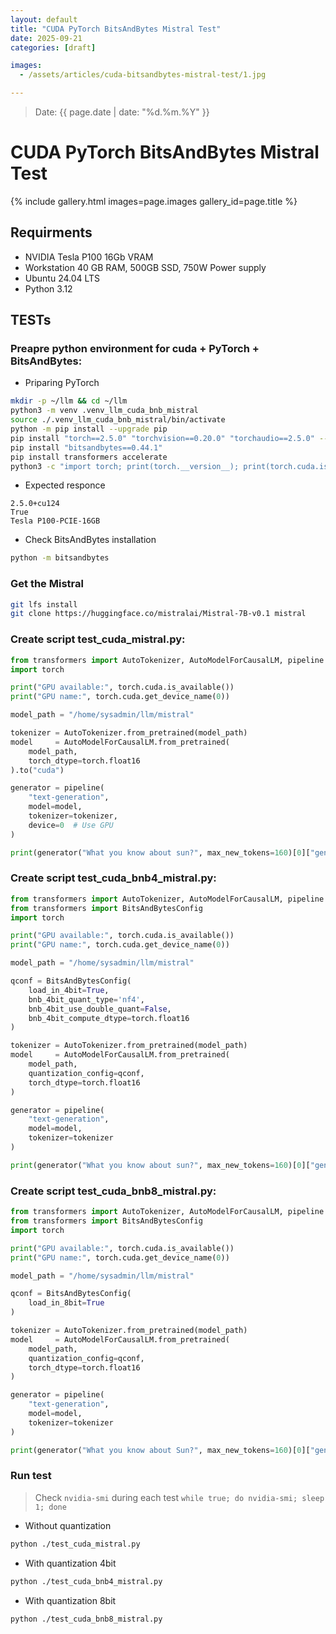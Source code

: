 ```yaml
---
layout: default
title: "CUDA PyTorch BitsAndBytes Mistral Test"
date: 2025-09-21
categories: [draft]

images:
  - /assets/articles/cuda-bitsandbytes-mistral-test/1.jpg

---
```

> Date: {{ page.date | date: "%d.%m.%Y" }}  

# CUDA PyTorch BitsAndBytes Mistral Test

{% include gallery.html images=page.images gallery_id=page.title %}

## Requirments 
- NVIDIA Tesla P100 16Gb VRAM
- Workstation 40 GB RAM, 500GB SSD, 750W Power supply 
- Ubuntu 24.04 LTS
- Python 3.12

## TESTs

### Preapre python environment for cuda + PyTorch + BitsAndBytes:
- Priparing PyTorch

```bash
mkdir -p ~/llm && cd ~/llm
python3 -m venv .venv_llm_cuda_bnb_mistral
source ./.venv_llm_cuda_bnb_mistral/bin/activate
python -m pip install --upgrade pip
pip install "torch==2.5.0" "torchvision==0.20.0" "torchaudio==2.5.0" --index-url https://download.pytorch.org/whl/cu124
pip install "bitsandbytes==0.44.1"
pip install transformers accelerate
python3 -c "import torch; print(torch.__version__); print(torch.cuda.is_available());print(torch.cuda.get_device_name(0));"
```
- Expected responce

```
2.5.0+cu124
True
Tesla P100-PCIE-16GB
```
- Check BitsAndBytes installation

```bash
python -m bitsandbytes
```

### Get the Mistral

```bash
git lfs install
git clone https://huggingface.co/mistralai/Mistral-7B-v0.1 mistral
```

### Create script test_cuda_mistral.py:

```python
from transformers import AutoTokenizer, AutoModelForCausalLM, pipeline
import torch

print("GPU available:", torch.cuda.is_available())
print("GPU name:", torch.cuda.get_device_name(0))

model_path = "/home/sysadmin/llm/mistral"

tokenizer = AutoTokenizer.from_pretrained(model_path)
model     = AutoModelForCausalLM.from_pretrained(
    model_path,
    torch_dtype=torch.float16
).to("cuda")

generator = pipeline(
    "text-generation",
    model=model,
    tokenizer=tokenizer,
    device=0  # Use GPU
)

print(generator("What you know about sun?", max_new_tokens=160)[0]["generated_text"])
```

### Create script test_cuda_bnb4_mistral.py:

```python
from transformers import AutoTokenizer, AutoModelForCausalLM, pipeline
from transformers import BitsAndBytesConfig
import torch

print("GPU available:", torch.cuda.is_available())
print("GPU name:", torch.cuda.get_device_name(0))

model_path = "/home/sysadmin/llm/mistral"

qconf = BitsAndBytesConfig(
    load_in_4bit=True, 
    bnb_4bit_quant_type='nf4', 
    bnb_4bit_use_double_quant=False, 
    bnb_4bit_compute_dtype=torch.float16
)

tokenizer = AutoTokenizer.from_pretrained(model_path)
model     = AutoModelForCausalLM.from_pretrained(
    model_path,
    quantization_config=qconf,
    torch_dtype=torch.float16
)

generator = pipeline(
    "text-generation",
    model=model,
    tokenizer=tokenizer
)

print(generator("What you know about sun?", max_new_tokens=160)[0]["generated_text"])
```

### Create script test_cuda_bnb8_mistral.py:
```python
from transformers import AutoTokenizer, AutoModelForCausalLM, pipeline
from transformers import BitsAndBytesConfig
import torch

print("GPU available:", torch.cuda.is_available())
print("GPU name:", torch.cuda.get_device_name(0))

model_path = "/home/sysadmin/llm/mistral"

qconf = BitsAndBytesConfig(
    load_in_8bit=True
)

tokenizer = AutoTokenizer.from_pretrained(model_path)
model     = AutoModelForCausalLM.from_pretrained(
    model_path,
    quantization_config=qconf,
    torch_dtype=torch.float16
)

generator = pipeline(
    "text-generation",
    model=model,
    tokenizer=tokenizer
)

print(generator("What you know about Sun?", max_new_tokens=160)[0]["generated_text"])
```

### Run test 
> Check `nvidia-smi` during each test `while true; do nvidia-smi; sleep 1; done`

- Without quantization

```bash
python ./test_cuda_mistral.py
```

- With quantization 4bit

```bash
python ./test_cuda_bnb4_mistral.py
```

- With quantization 8bit

```bash
python ./test_cuda_bnb8_mistral.py
```
